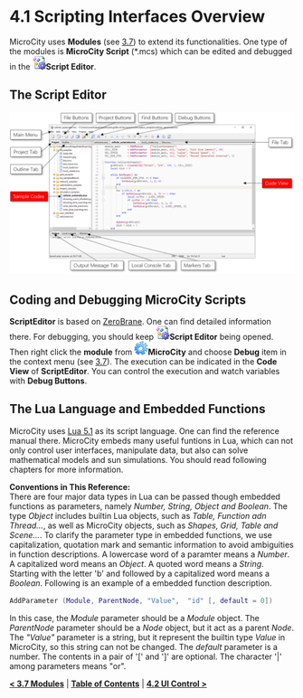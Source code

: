 # 4.1 Scripting Interfaces Overview
MicroCity uses **Modules** (see [3.7](3.7_modules.md)) to extend its functionalities. One type of the modules is **MicroCity Script** (\*.mcs) which can be edited and debugged in the ![icon](imgs/icon_script_editor.png)**Script Editor**.
## The Script Editor  
![scritp_editor](imgs/script_editor.png)
## Coding and Debugging MicroCity Scripts
**ScriptEditor** is based on [ZeroBrane](https://studio.zerobrane.com/). One can find detailed information there. For debugging, you should keep ![icon](imgs/icon_script_editor.png)**Script Editor** being opened. Then right click the **module** from ![icon](imgs/icon_microcity.png)**MicroCity** and choose **Debug** item in the context menu (see [3.7](3.7_modules.md#loading-closing-and-executing-modules)). The execution can be indicated in the **Code View** of **ScriptEditor**. You can control the execution and watch variables with **Debug Buttons**.
## The Lua Language and Embedded Functions
MicroCity uses [Lua 5.1](https://www.lua.org/manual/5.1/) as its script language. One can find the reference manual there. MicroCity embeds many useful funtions in Lua, which can not only control user interfaces, manipulate data, but also can solve mathematical models and sun simulations. You should read following chapters for more information.  

**Conventions in This Reference:**  
There are four major data types in Lua can be passed though embedded functions as parameters, namely *Number, String, Object and Boolean*. The type *Object* includes builtin Lua objects, such as *Table, Function adn Thread...*, as well as MicroCity objects, such as *Shapes, Grid, Table and Scene...*. To clarify the parameter type in embedded functions, we use capitalization, quotation mark and semantic information to avoid ambiguities in function descriptions. A lowercase word of a paramter means a *Number*. A capitalized word means an *Object*. A quoted word means a *String*. Starting with the letter 'b' and followed by a capitalized word means a *Boolean*. Following is an example of a embedded function description.
```lua
AddParameter (Module, ParentNode, "Value",  "id" [, default = 0])
```
In this case, the *Module* parameter should be a *Module* object. The *ParentNode* parameter should be a *Node* object, but it act as a parent *Node*. The *"Value"* parameter is a string, but it represent the builtin type *Value* in MicroCity, so this string can not be changed. The *default* parameter is a number. The contents in a pair of '\[' and ']' are optional. The character '|' among parameters means "or".

[**< 3.7 Modules**](3.7_modules.md) | [**Table of Contents**](.) | [**4.2 UI Control >**](4.2_ui_control.md)

